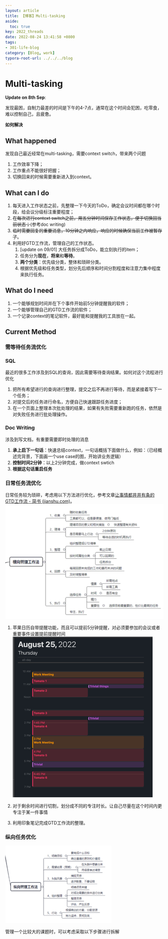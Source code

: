 ```yaml
---
layout: article
title: 【博客】Multi-tasking
aside:
  toc: true
key: 2022_threads
date: 2022-08-24 13:41:58 +0800
tags:
- 301-life-blog
category: [Blog, work]
typora-root-url: ../../../blog
---
```


# Multi-tasking

**Update on 8th Sep**: 

发现最困，自制力最差的时间是下午的4-7点，通常在这个时间会犯困，吃零食，难以控制自己，且疲惫。

**如何解决**



## What happened

发现自己最近经常在multi-tasking，需要context switch，带来两个问题

1. 工作效率下降；
2. 工作重点不能很好把握；
3. 切换回来的时候需要重新进入到context。

## What can I do

1. 每天进入工作状态之前，先整理一下今天的ToDo，确定会议时间都在哪个时段，给会议分级标注重要程度；
2. ~~在每次进行context switch之前，用五分钟时间保存工作状态，便于切换回当前状态；~~(参考doc writing)
3. ~~临时需要回复的重要消息，10分钟之内响应，响应的时候确保当前工作被暂存了~~。
4. 利用好GTD工作流，管理自己的工作状态。
   1. [update on 09/01] 大任务拆分成ToDo，能立刻执行的item；
   2. 任务分为**现在**，**将来**和**等待**。
   3. **两个分类**：优先级分类，整体和琐碎分类。
   4. 根据优先级和任务类型，划分先后顺序和时间分割程度和注意力集中程度来执行任务。


## What do I need

1. 一个能够规划时间并在下个事件开始前5分钟提醒我的软件；
2. 一个能够管理自己的GTD工作流的软件；
3. 一个记录context的笔记软件，最好能和提醒我的工具放在一起。

## Current Method

### 需等待任务流优化

### SQL

最近的很多工作涉及到SQL的查询，因此需要等待查询结果。如何对这个流程进行优化

1. 把所有希望进行的查询进行整理，提交之后不再进行等待，而是紧接着写下一个任务；
2. 对提交后的任务进行命名，方便自己快速跟踪任务进度；
3. 在一个页面上整理本次批处理的结果，如果有失败需要重新跑的任务，依然是对失败任务进行批处理操作。

### Doc Writing

涉及到写文档，有重要需要即时处理的消息

1. **承上启下一句话**：快速总结context，一句话概括下面做什么，例如：（已经概述完背景，下面画一个use case的图，开始讲业务逻辑）
2. **控制时间2分钟**：以上2分钟完成，做context swtich
3. **根据这句话重启任务**

### 日常任务流优化

日常任务较为琐碎，考虑用以下方法进行优化，参考文章[让事情都井井有条的GTD工作流 - 简书 (jianshu.com)](https://www.jianshu.com/p/e6a896ca6293)。
<img src="/assets/images/2022-08-24-14-05-42.png" alt="Image" style="zoom:50%;" />

1. 苹果日历自带提醒功能，而且可以提前5分钟提醒，对必须要参加的会议或者重要事件设置提前提醒时间<img src="/assets/images/image-20220825000256185.png" alt="image-20220825000256185" style="zoom:50%;" />

2. 对于剩余时间进行切割，划分成不同的专注时长。让自己尽量在这个时间内更专注于某一件事情
3. 利用印象笔记完成GTD工作流的整理。

### 纵向任务优化

<img src="/assets/images/image-20220825000940641.png" alt="image-20220825000940641" style="zoom: 33%;" />

管理一个比较大的课题时，可以考虑采取以下步骤进行拆解

